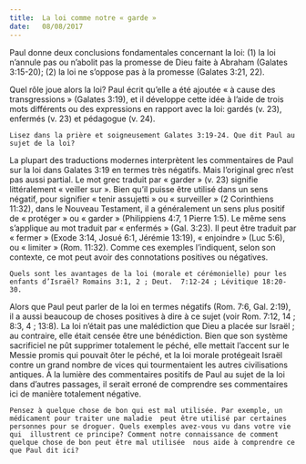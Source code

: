 ```yaml
---
title:  La loi comme notre « garde »
date:   08/08/2017
---
```


Paul donne deux conclusions fondamentales concernant la loi: (1) la loi n’annule pas ou n’abolit pas la  promesse de Dieu faite à Abraham (Galates 3:15-20); (2) la loi ne s’oppose pas à la promesse (Galates 3:21, 22).

Quel rôle joue alors la loi? Paul écrit qu’elle a été ajoutée « à cause des transgressions » (Galates 3:19), et il  développe cette idée à l’aide de trois mots différents ou des expressions en rapport avec la loi: gardés (v. 23),  enfermés (v. 23) et pédagogue (v. 24). 

`Lisez dans la prière et soigneusement Galates 3:19-24. Que dit Paul au sujet de la loi?`
 
La plupart des traductions modernes interprètent les commentaires de Paul sur la loi dans Galates 3:19 en  termes très négatifs. Mais l’original grec n’est pas aussi partial. Le mot grec traduit par « garder » (v. 23) signifie littéralement « veiller sur ». Bien qu’il puisse être utilisé dans un sens négatif, pour signifier « tenir assujetti »  ou « surveiller » (2 Corinthiens 11:32), dans le Nouveau Testament, il a généralement un sens plus positif de «  protéger » ou « garder » (Philippiens 4:7, 1 Pierre 1:5). Le même sens s’applique au mot traduit par « enfermés »  (Gal. 3:23). Il peut être traduit par « fermer » (Exode 3:14, Josué 6:1, Jérémie 13:19), « enjoindre » (Luc 5:6), ou «  limiter » (Rom. 11:32). Comme ces exemples l’indiquent, selon son contexte, ce mot peut avoir des  connotations positives ou négatives.

`Quels sont les avantages de la loi (morale et cérémonielle) pour les enfants d’Israël? Romains 3:1, 2 ; Deut.  7:12-24 ; Lévitique 18:20-30.`

Alors que Paul peut parler de la loi en termes négatifs (Rom. 7:6, Gal. 2:19), il a aussi beaucoup de choses  positives à dire à ce sujet (voir Rom. 7:12, 14 ; 8:3, 4 ; 13:8). La loi n’était pas une malédiction que Dieu a placée sur Israël ; au contraire, elle était censée être une bénédiction. Bien que son système sacrificiel ne pût  supprimer totalement le péché, elle mettait l’accent sur le Messie promis qui pouvait ôter le péché, et la loi  morale protégeait Israël contre un grand nombre de vices qui tourmentaient les autres civilisations antiques. À  la lumière des commentaires positifs de Paul au sujet de la loi dans d’autres passages, il serait erroné de  comprendre ses commentaires ici de manière totalement négative. 

`Pensez à quelque chose de bon qui est mal utilisée. Par exemple, un médicament pour traiter une maladie  peut être utilisé par certaines personnes pour se droguer. Quels exemples avez-vous vu dans votre vie qui  illustrent ce principe? Comment notre connaissance de comment quelque chose de bon peut être mal utilisée  nous aide à comprendre ce que Paul dit ici?`